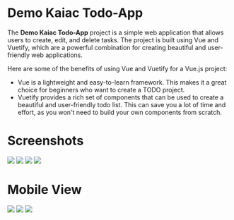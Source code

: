 # Demo Kaiac Todo-App
The **Demo Kaiac Todo-App** project is a simple web application that allows users to create, edit, and delete tasks. The project is built using Vue and Vuetify, which are a powerful combination for creating beautiful and user-friendly web applications.

Here are some of the benefits of using Vue and Vuetify for a Vue.js project:

<ul>
  <li>Vue is a lightweight and easy-to-learn framework. This makes it a great choice for beginners who want to create a TODO project.</li>
  <li>Vuetify provides a rich set of components that can be used to create a beautiful and user-friendly todo list. This can save you a lot of time and effort, as you won't need to build your own components from scratch.</li>
</ul>

# Screenshots
<img src="screen_shots/dashboard.png">
<img src="screen_shots/my-projects.png">
<img src="screen_shots/team.png">
<img src="screen_shots/add-project.png">

# Mobile View
<div class="row">
  <img src="screen_shots/responsive-dashboard.jpeg">
  <img src="screen_shots/responsive-team.jpeg">
  <img src="screen_shots/responsive-app-drawer.jpeg">  
</div>
